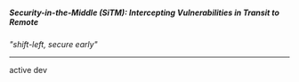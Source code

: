##### Security-in-the-Middle (SiTM): Intercepting Vulnerabilities in Transit to Remote

*"shift-left, secure early"*

---
active dev